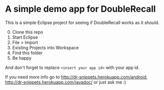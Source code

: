 A simple demo app for DoubleRecall
==================================

This is a simple Eclipse project for seeing if DoubleRecall works as it should.

0. Clone this repo
1. Start Eclipse
2. File > Import
3. Existing Projects into Workspace
4. Find this folder
5. Be happy

And don't forget to replace `<insert your app id>` with your app id.

If you need more info go to <http://dr-snippets.herokuapp.com/android>, <http://dr-snippets.herokuapp.com/javadoc/> or just ask me :)
